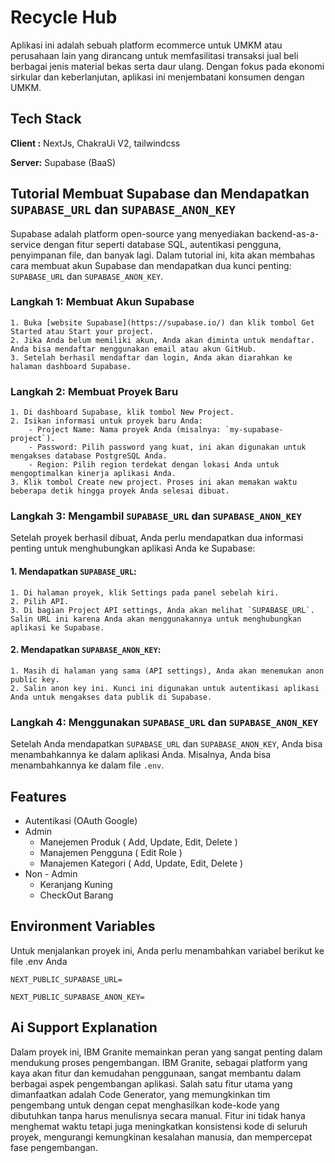 
# Recycle Hub

Aplikasi ini adalah sebuah platform ecommerce untuk UMKM atau perusahaan lain yang dirancang untuk memfasilitasi transaksi jual beli berbagai jenis material bekas serta daur ulang. Dengan fokus pada ekonomi sirkular dan keberlanjutan, aplikasi ini menjembatani konsumen dengan UMKM.


## Tech Stack

**Client :** NextJs, ChakraUi V2, tailwindcss

**Server:** Supabase (BaaS)



## Tutorial Membuat Supabase dan Mendapatkan `SUPABASE_URL` dan `SUPABASE_ANON_KEY`

Supabase adalah platform open-source yang menyediakan backend-as-a-service dengan fitur seperti database SQL, autentikasi pengguna, penyimpanan file, dan banyak lagi. Dalam tutorial ini, kita akan membahas cara membuat akun Supabase dan mendapatkan dua kunci penting: `SUPABASE_URL` dan `SUPABASE_ANON_KEY`.

### Langkah 1: Membuat Akun Supabase

    1. Buka [website Supabase](https://supabase.io/) dan klik tombol Get Started atau Start your project.
    2. Jika Anda belum memiliki akun, Anda akan diminta untuk mendaftar. Anda bisa mendaftar menggunakan email atau akun GitHub.
    3. Setelah berhasil mendaftar dan login, Anda akan diarahkan ke halaman dashboard Supabase.

### Langkah 2: Membuat Proyek Baru

    1. Di dashboard Supabase, klik tombol New Project.
    2. Isikan informasi untuk proyek baru Anda:
        - Project Name: Nama proyek Anda (misalnya: `my-supabase-project`).
        - Password: Pilih password yang kuat, ini akan digunakan untuk mengakses database PostgreSQL Anda.
        - Region: Pilih region terdekat dengan lokasi Anda untuk mengoptimalkan kinerja aplikasi Anda.
    3. Klik tombol Create new project. Proses ini akan memakan waktu beberapa detik hingga proyek Anda selesai dibuat.

### Langkah 3: Mengambil `SUPABASE_URL` dan `SUPABASE_ANON_KEY`

Setelah proyek berhasil dibuat, Anda perlu mendapatkan dua informasi penting untuk menghubungkan aplikasi Anda ke Supabase:

#### 1. Mendapatkan `SUPABASE_URL`:
    1. Di halaman proyek, klik Settings pada panel sebelah kiri.
    2. Pilih API.
    3. Di bagian Project API settings, Anda akan melihat `SUPABASE_URL`. Salin URL ini karena Anda akan menggunakannya untuk menghubungkan aplikasi ke Supabase.

#### 2. Mendapatkan `SUPABASE_ANON_KEY`:
    1. Masih di halaman yang sama (API settings), Anda akan menemukan anon public key.
    2. Salin anon key ini. Kunci ini digunakan untuk autentikasi aplikasi Anda untuk mengakses data publik di Supabase.

### Langkah 4: Menggunakan `SUPABASE_URL` dan `SUPABASE_ANON_KEY`

Setelah Anda mendapatkan `SUPABASE_URL` dan `SUPABASE_ANON_KEY`, Anda bisa menambahkannya ke dalam aplikasi Anda. Misalnya, Anda bisa menambahkannya ke dalam file `.env`.

## Features

- Autentikasi (OAuth Google)
- Admin
    - Manejemen Produk ( Add, Update, Edit, Delete )
    - Manajemen Pengguna ( Edit Role )
    - Manajemen Kategori ( Add, Update, Edit, Delete )
- Non - Admin
    - Keranjang Kuning
    - CheckOut Barang


## Environment Variables

Untuk menjalankan proyek ini, Anda perlu menambahkan variabel berikut ke file .env Anda

`NEXT_PUBLIC_SUPABASE_URL=`

`NEXT_PUBLIC_SUPABASE_ANON_KEY=`


## Ai Support Explanation
Dalam proyek ini, IBM Granite memainkan peran yang sangat penting dalam mendukung proses pengembangan. IBM Granite, sebagai platform yang kaya akan fitur dan kemudahan penggunaan, sangat membantu dalam berbagai aspek pengembangan aplikasi. Salah satu fitur utama yang dimanfaatkan adalah Code Generator, yang memungkinkan tim pengembang untuk dengan cepat menghasilkan kode-kode yang dibutuhkan tanpa harus menulisnya secara manual. Fitur ini tidak hanya menghemat waktu tetapi juga meningkatkan konsistensi kode di seluruh proyek, mengurangi kemungkinan kesalahan manusia, dan mempercepat fase pengembangan.
